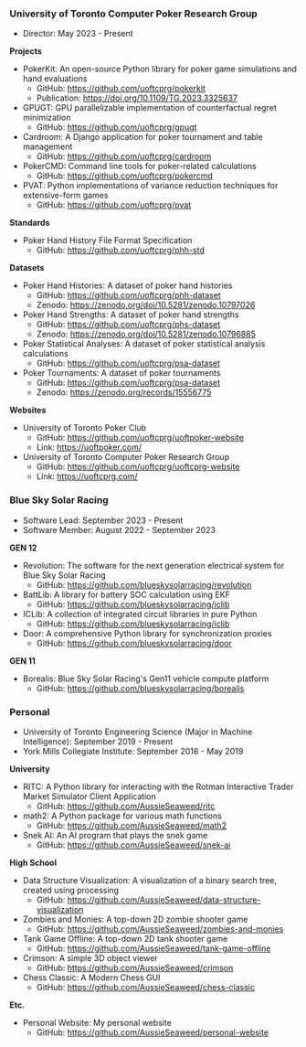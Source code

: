 ### University of Toronto Computer Poker Research Group

- Director: May 2023 - Present

**Projects**

- PokerKit: An open-source Python library for poker game simulations and hand evaluations
  - GitHub: https://github.com/uoftcprg/pokerkit
  - Publication: https://doi.org/10.1109/TG.2023.3325637
- GPUGT: GPU parallelizable implementation of counterfactual regret minimization
  - GitHub: https://github.com/uoftcprg/gpugt
- Cardroom: A Django application for poker tournament and table management
  - GitHub: https://github.com/uoftcprg/cardroom
- PokerCMD: Command line tools for poker-related calculations
  - GitHub: https://github.com/uoftcprg/pokercmd
- PVAT: Python implementations of variance reduction techniques for extensive-form games
  - GitHub: https://github.com/uoftcprg/pvat

**Standards**

- Poker Hand History File Format Specification
  - GitHub: https://github.com/uoftcprg/phh-std

**Datasets**

- Poker Hand Histories: A dataset of poker hand histories
  - GitHub: https://github.com/uoftcprg/phh-dataset
  - Zenodo: https://zenodo.org/doi/10.5281/zenodo.10797026
- Poker Hand Strengths: A dataset of poker hand strengths
  - GitHub: https://github.com/uoftcprg/phs-dataset
  - Zenodo: https://zenodo.org/doi/10.5281/zenodo.10796885
- Poker Statistical Analyses: A dataset of poker statistical analysis calculations
  - GitHub: https://github.com/uoftcprg/psa-dataset
- Poker Tournaments: A dataset of poker tournaments
  - GitHub: https://github.com/uoftcprg/psa-dataset
  - Zenodo: https://zenodo.org/records/15556775

**Websites**

- University of Toronto Poker Club
  - GitHub: https://github.com/uoftcprg/uoftpoker-website
  - Link: https://uoftpoker.com/
- University of Toronto Computer Poker Research Group
  - GitHub: https://github.com/uoftcprg/uoftcprg-website
  - Link: https://uoftcprg.com/

### Blue Sky Solar Racing

- Software Lead: September 2023 - Present
- Software Member: August 2022 - September 2023

**GEN 12**

- Revolution: The software for the next generation electrical system for Blue Sky Solar Racing
  - GitHub: https://github.com/blueskysolarracing/revolution
- BattLib: A library for battery SOC calculation using EKF
  - GitHub: https://github.com/blueskysolarracing/iclib
- ICLib: A collection of integrated circuit libraries in pure Python
  - GitHub: https://github.com/blueskysolarracing/iclib
- Door: A comprehensive Python library for synchronization proxies
  - GitHub: https://github.com/blueskysolarracing/door

**GEN 11**

- Borealis: Blue Sky Solar Racing's Gen11 vehicle compute platform
  - GitHub: https://github.com/blueskysolarracing/borealis

### Personal

- University of Toronto Engineering Science (Major in Machine Intelligence): September 2019 - Present
- York Mills Collegiate Institute: September 2016 - May 2019

**University**

- RITC: A Python library for interacting with the Rotman Interactive Trader Market Simulator Client Application
  - GitHub: https://github.com/AussieSeaweed/ritc
- math2: A Python package for various math functions
  - GitHub: https://github.com/AussieSeaweed/math2
- Snek AI: An AI program that plays the snek game
  - GitHub: https://github.com/AussieSeaweed/snek-ai

**High School**

- Data Structure Visualization: A visualization of a binary search tree, created using processing
  - GitHub: https://github.com/AussieSeaweed/data-structure-visualization
- Zombies and Monies: A top-down 2D zombie shooter game
  - GitHub: https://github.com/AussieSeaweed/zombies-and-monies
- Tank Game Offline: A top-down 2D tank shooter game
  - GitHub: https://github.com/AussieSeaweed/tank-game-offline
- Crimson: A simple 3D object viewer
  - GitHub: https://github.com/AussieSeaweed/crimson
- Chess Classic: A Modern Chess GUI
  - GitHub: https://github.com/AussieSeaweed/chess-classic

**Etc.**

- Personal Website: My personal website
  - GitHub: https://github.com/AussieSeaweed/personal-website

